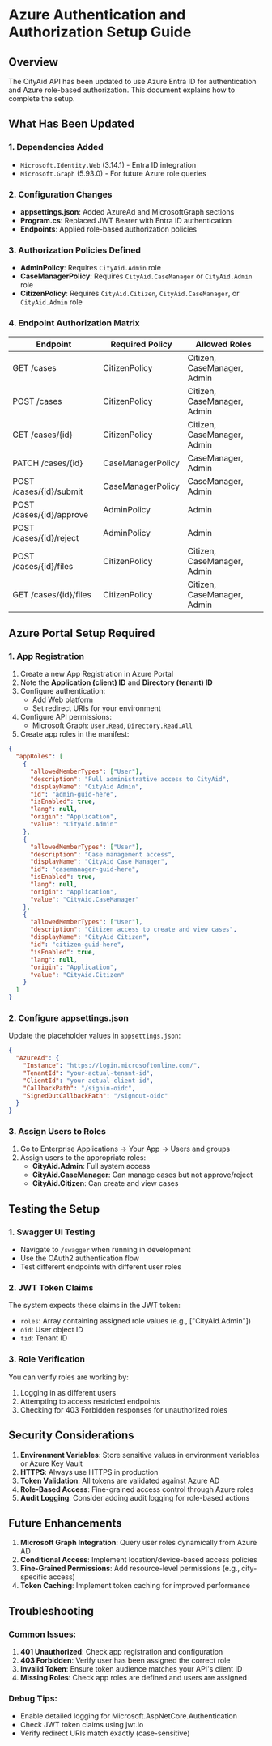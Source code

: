 # Azure Authentication and Authorization Setup Guide

## Overview
The CityAid API has been updated to use Azure Entra ID for authentication and Azure role-based authorization. This document explains how to complete the setup.

## What Has Been Updated

### 1. Dependencies Added
- `Microsoft.Identity.Web` (3.14.1) - Entra ID integration
- `Microsoft.Graph` (5.93.0) - For future Azure role queries

### 2. Configuration Changes
- **appsettings.json**: Added AzureAd and MicrosoftGraph sections
- **Program.cs**: Replaced JWT Bearer with Entra ID authentication
- **Endpoints**: Applied role-based authorization policies

### 3. Authorization Policies Defined
- **AdminPolicy**: Requires `CityAid.Admin` role
- **CaseManagerPolicy**: Requires `CityAid.CaseManager` or `CityAid.Admin` role
- **CitizenPolicy**: Requires `CityAid.Citizen`, `CityAid.CaseManager`, or `CityAid.Admin` role

### 4. Endpoint Authorization Matrix
| Endpoint | Required Policy | Allowed Roles |
|----------|----------------|---------------|
| GET /cases | CitizenPolicy | Citizen, CaseManager, Admin |
| POST /cases | CitizenPolicy | Citizen, CaseManager, Admin |
| GET /cases/{id} | CitizenPolicy | Citizen, CaseManager, Admin |
| PATCH /cases/{id} | CaseManagerPolicy | CaseManager, Admin |
| POST /cases/{id}/submit | CaseManagerPolicy | CaseManager, Admin |
| POST /cases/{id}/approve | AdminPolicy | Admin |
| POST /cases/{id}/reject | AdminPolicy | Admin |
| POST /cases/{id}/files | CitizenPolicy | Citizen, CaseManager, Admin |
| GET /cases/{id}/files | CitizenPolicy | Citizen, CaseManager, Admin |

## Azure Portal Setup Required

### 1. App Registration
1. Create a new App Registration in Azure Portal
2. Note the **Application (client) ID** and **Directory (tenant) ID**
3. Configure authentication:
   - Add Web platform
   - Set redirect URIs for your environment
4. Configure API permissions:
   - Microsoft Graph: `User.Read`, `Directory.Read.All`
5. Create app roles in the manifest:

```json
{
  "appRoles": [
    {
      "allowedMemberTypes": ["User"],
      "description": "Full administrative access to CityAid",
      "displayName": "CityAid Admin",
      "id": "admin-guid-here",
      "isEnabled": true,
      "lang": null,
      "origin": "Application",
      "value": "CityAid.Admin"
    },
    {
      "allowedMemberTypes": ["User"],
      "description": "Case management access",
      "displayName": "CityAid Case Manager",
      "id": "casemanager-guid-here",
      "isEnabled": true,
      "lang": null,
      "origin": "Application",
      "value": "CityAid.CaseManager"
    },
    {
      "allowedMemberTypes": ["User"],
      "description": "Citizen access to create and view cases",
      "displayName": "CityAid Citizen",
      "id": "citizen-guid-here",
      "isEnabled": true,
      "lang": null,
      "origin": "Application",
      "value": "CityAid.Citizen"
    }
  ]
}
```

### 2. Configure appsettings.json
Update the placeholder values in `appsettings.json`:

```json
{
  "AzureAd": {
    "Instance": "https://login.microsoftonline.com/",
    "TenantId": "your-actual-tenant-id",
    "ClientId": "your-actual-client-id",
    "CallbackPath": "/signin-oidc",
    "SignedOutCallbackPath": "/signout-oidc"
  }
}
```

### 3. Assign Users to Roles
1. Go to Enterprise Applications → Your App → Users and groups
2. Assign users to the appropriate roles:
   - **CityAid.Admin**: Full system access
   - **CityAid.CaseManager**: Can manage cases but not approve/reject
   - **CityAid.Citizen**: Can create and view cases

## Testing the Setup

### 1. Swagger UI Testing
- Navigate to `/swagger` when running in development
- Use the OAuth2 authentication flow
- Test different endpoints with different user roles

### 2. JWT Token Claims
The system expects these claims in the JWT token:
- `roles`: Array containing assigned role values (e.g., ["CityAid.Admin"])
- `oid`: User object ID
- `tid`: Tenant ID

### 3. Role Verification
You can verify roles are working by:
1. Logging in as different users
2. Attempting to access restricted endpoints
3. Checking for 403 Forbidden responses for unauthorized roles

## Security Considerations

1. **Environment Variables**: Store sensitive values in environment variables or Azure Key Vault
2. **HTTPS**: Always use HTTPS in production
3. **Token Validation**: All tokens are validated against Azure AD
4. **Role-Based Access**: Fine-grained access control through Azure roles
5. **Audit Logging**: Consider adding audit logging for role-based actions

## Future Enhancements

1. **Microsoft Graph Integration**: Query user roles dynamically from Azure AD
2. **Conditional Access**: Implement location/device-based access policies
3. **Fine-Grained Permissions**: Add resource-level permissions (e.g., city-specific access)
4. **Token Caching**: Implement token caching for improved performance

## Troubleshooting

### Common Issues:
1. **401 Unauthorized**: Check app registration and configuration
2. **403 Forbidden**: Verify user has been assigned the correct role
3. **Invalid Token**: Ensure token audience matches your API's client ID
4. **Missing Roles**: Check app roles are defined and users are assigned

### Debug Tips:
- Enable detailed logging for Microsoft.AspNetCore.Authentication
- Check JWT token claims using jwt.io
- Verify redirect URIs match exactly (case-sensitive)